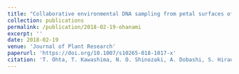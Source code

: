 ```yaml
---
title: "Collaborative environmental DNA sampling from petal surfaces of flowering cherry Cerasus × yedoensis ‘Somei-yoshino’ across the Japanese archipelago"
collection: publications
permalink: /publication/2018-02-19-ohanami
excerpt: ''
date: 2018-02-19
venue: 'Journal of Plant Research'
paperurl: 'https://doi.org/10.1007/s10265-018-1017-x'
citation: 'T. Ohta, T. Kawashima, N. O. Shinozaki, A. Dobashi, S. Hiraoka, T. Hoshino, K. Kanno, T. Kataoka, S. Kawashima, M. Matsui, W. Nemoto, S. Nishijima, N. Suganuma, H. Suzuki, Y. Taguchi, Y. Takenaka, Y. Tanigawa, M. Tsuneyoshi, K. Yoshitake, Y. Sato, R. Yamashita, K. Arakawa, W. Iwasaki, Collaborative environmental DNA sampling from petal surfaces of flowering cherry Cerasus × yedoensis ‘Somei-yoshino’ across the Japanese archipelago. J Plant Res. 131, 709–717 (2018).'
---
```

